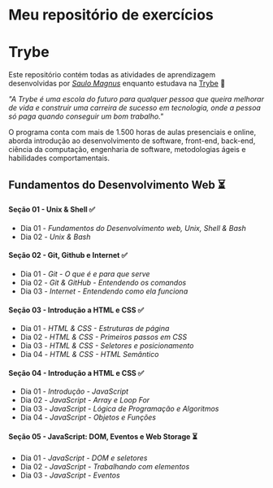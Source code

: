 # Meu repositório de exercícios

# Trybe

Este repositório contém todas as atividades de aprendizagem desenvolvidas por _[Saulo Magnus](em_breve_posto_o_linkedin_aqui)_ enquanto estudava na [Trybe](https://www.betrybe.com/) :rocket:

_"A Trybe é uma escola do futuro para qualquer pessoa que queira melhorar de vida e construir uma carreira de sucesso em tecnologia, onde a pessoa só paga quando conseguir um bom trabalho."_

O programa conta com mais de 1.500 horas de aulas presenciais e online, aborda introdução ao desenvolvimento de software, front-end, back-end, ciência da computação, engenharia de software, metodologias ágeis e habilidades comportamentais.

## Fundamentos do Desenvolvimento Web :hourglass_flowing_sand:

#### Seção 01 - Unix & Shell :white_check_mark:
- Dia 01 - _Fundamentos do Desenvolvimento web, Unix, Shell & Bash_
- Dia 02 - _Unix & Bash_

#### Seção 02 - Git, Github e Internet :white_check_mark:
- Dia 01 - _Git - O que é e para que serve_
- Dia 02 - _Git & GitHub - Entendendo os comandos_
- Dia 03 - _Internet - Entendendo como ela funciona_

#### Seção 03 - Introdução a HTML e CSS :white_check_mark:
- Dia 01 - _HTML & CSS - Estruturas de página_
- Dia 02 - _HTML & CSS - Primeiros passos em CSS_
- Dia 03 - _HTML & CSS - Seletores e posicionamento_
- Dia 04 - _HTML & CSS - HTML Semântico_

#### Seção 04 - Introdução a HTML e CSS :white_check_mark:
- Dia 01 - _Introdução - JavaScript_
- Dia 02 - _JavaScript - Array e Loop For_
- Dia 03 - _JavaScript - Lógica de Programação e Algoritmos_
- Dia 04 - _JavaScript - Objetos e Funções_

#### Seção 05 - JavaScript: DOM, Eventos e Web Storage :hourglass_flowing_sand:
- Dia 01 - _JavaScript - DOM e seletores_
- Dia 02 - _JavaScript - Trabalhando com elementos_
- Dia 03 - _JavaScript - Eventos_
